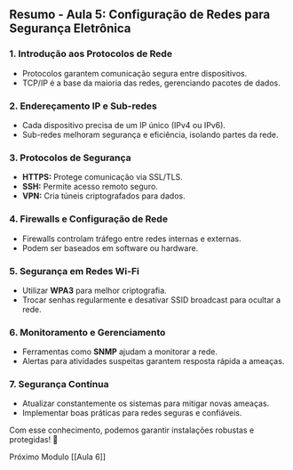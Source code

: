 ## **Resumo - Aula 5: Configuração de Redes para Segurança Eletrônica**

### **1. Introdução aos Protocolos de Rede**

- Protocolos garantem comunicação segura entre dispositivos.
- TCP/IP é a base da maioria das redes, gerenciando pacotes de dados.

### **2. Endereçamento IP e Sub-redes**

- Cada dispositivo precisa de um IP único (IPv4 ou IPv6).
- Sub-redes melhoram segurança e eficiência, isolando partes da rede.

### **3. Protocolos de Segurança**

- **HTTPS:** Protege comunicação via SSL/TLS.
- **SSH:** Permite acesso remoto seguro.
- **VPN:** Cria túneis criptografados para dados.

### **4. Firewalls e Configuração de Rede**

- Firewalls controlam tráfego entre redes internas e externas.
- Podem ser baseados em software ou hardware.

### **5. Segurança em Redes Wi-Fi**

- Utilizar **WPA3** para melhor criptografia.
- Trocar senhas regularmente e desativar SSID broadcast para ocultar a rede.

### **6. Monitoramento e Gerenciamento**

- Ferramentas como **SNMP** ajudam a monitorar a rede.
- Alertas para atividades suspeitas garantem resposta rápida a ameaças.

### **7. Segurança Contínua**

- Atualizar constantemente os sistemas para mitigar novas ameaças.
- Implementar boas práticas para redes seguras e confiáveis.

Com esse conhecimento, podemos garantir instalações robustas e protegidas! 🚀

Próximo Modulo [[Aula 6]]
